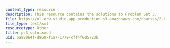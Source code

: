 ```yaml
---
content_type: resource
description: This resource contains the solutions to Problem Set 3.
file: https://ol-ocw-studio-app-production.s3.amazonaws.com/courses/2-611-marine-power-and-propulsion-fall-2006/5a88064fd969f1a71779cff4f6d5723b_ps3_soln.xmcd
file_type: text/xml
resourcetype: Other
title: ps3_soln.xmcd
uid: 5a88064f-d969-f1a7-1779-cff4f6d5723b
---
```


